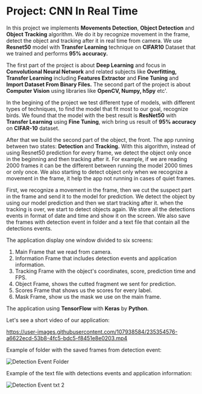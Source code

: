 # **Project: CNN In Real Time** 

In this project we implements **Movements Detection**, **Object Detection** and **Object Tracking** algorithm. 
We do it by recognize movement in the frame, detect the object and tracking after it in real time from camera. 
We use **Resnet50** model with **Transfer Learning** technique on **CIFAR10** Dataset that we trained and performs **95% accuracy.**

The first part of the project is about **Deep Learning** and focus in **Convolutional Neural Network** and related subjects like **Overfitting, 
Transfer Learning** including **Features Extractor** and **Fine Tuning** and **Import Dataset From Binary Files.**
The second part of the project is about **Computer Vision** using libraries like **OpenCV, Numpy, h5py** etc'.

In the begining of the project we test different type of models, with different types of techniques, to find the model that fit most to our goal, recognize birds.
We found that the model with the best result is **ResNet50** with **Transfer Learning** using **Fine Tuning**, wich bring us result of **95% accuracy** on **CIFAR-10** dataset.

After that we build the second part of the object, the front. The app running between two states: **Detection** and **Tracking.** 
With this algorithm, instead of using Resnet50 prediction for every frame, we detect the object only once in the beginning and then tracking after it. 
For example, if we are reading 2000 frames it can be the different between running the model 2000 times or only once. 
We also starting to detect object only when we recognize a movement in the frame, it help the app not running in cases of quiet frames.

First, we recognize a movement in the frame, then we cut the suspect part in the frame and send it to the model for prediction. 
We detect the object by using our model prediction and then we start tracking after it. 
when the tracking is over, we start to detect objects again. We store all the detections events in format of date and time and show it on the screen.
We also save the frames with detection event in folder and a text file that contain all the detections events.

The application display one window divided to six screens:
  1.	Main Frame that we read from camera.
  2.	Information Frame that includes detection events and application information.
  3.	Tracking Frame with the object's coordinates, score, prediction time and FPS.
  4.	Object Frame, shows the cutted fragment we sent for prediction.
  5.	Scores Frame that shows us the scores for every label.
  6.	Mask Frame, show us the mask we use on the main frame.
  
The application using **TensorFlow** with **Keras** by **Python**.

Let's see a short video of our application:

https://user-images.githubusercontent.com/107938584/235354576-a6622ecd-53b8-4fc5-bdc5-f8451e8e0203.mp4


Example of folder with the saved frames from detection event:
 
![Detection Event Folder](https://user-images.githubusercontent.com/107938584/212727772-0affb211-d46d-47ed-8bb0-59e195912787.jpg)

Example of the text file with detections events and application information:

![Detection Event txt 2](https://user-images.githubusercontent.com/107938584/212727788-074e1ab1-6b5f-4a0c-8ad0-93f5e316acd4.jpg)



